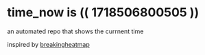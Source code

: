 # time_now is (( 1718506800505 ))

an automated repo that shows the currnent time

inspired by [breakingheatmap](https://github.com/breakingheatmap/breakingheatmap)